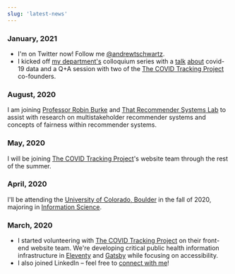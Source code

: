 ```yaml
---
slug: 'latest-news'
---
```


### January, 2021
* I'm on Twitter now! Follow me [@andrewtschwartz](https://twitter.com/andrewtschwartz).
* I kicked off [my department's](https://www.colorado.edu/cmci/infoscience) colloquium
series with a [talk](https://twitter.com/neurdy/status/1352074959800197120)
[about](https://twitter.com/palen/status/1352010423663431681) covid-19 data and a Q+A
session with two of the [The COVID Tracking Project](https://covidtracking.com/) co-founders.

### August, 2020
I am joining [Professor Robin Burke](https://www.colorado.edu/cmci/people/college-leadership/robin-burke)
and [That Recommender Systems Lab](http://www.that-recsys-lab.net/) to assist
with research on multistakeholder recommender systems and concepts of fairness
within recommender systems.

### May, 2020

I will be joining [The COVID Tracking Project](https://covidtracking.com/)'s
website team through the rest of the summer.

### April, 2020

I'll be attending the [University of Colorado, Boulder](https://www.colorado.edu/)
in the fall of 2020, majoring in [Information Science](https://www.colorado.edu/cmci/infoscience).

### March, 2020

- I started volunteering with [The COVID Tracking Project](https://covidtracking.com/)
on their front-end website team. We're developing critical public health
information infrastructure in [Eleventy](https://www.11ty.dev/) and
[Gatsby](https://www.gatsbyjs.org) while focusing on accessibility.
- I also joined LinkedIn – feel free to
[connect with me](https://www.linkedin.com/in/andrewtschwartz/)!

